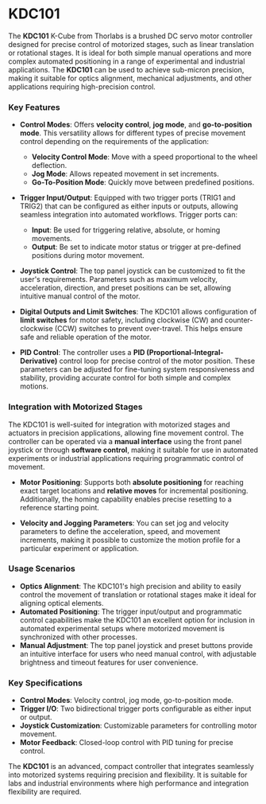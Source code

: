 # KDC101

The **KDC101** K-Cube from Thorlabs is a brushed DC servo motor controller designed for precise control of motorized stages, such as linear translation or rotational stages. It is ideal for both simple manual operations and more complex automated positioning in a range of experimental and industrial applications. The **KDC101** can be used to achieve sub-micron precision, making it suitable for optics alignment, mechanical adjustments, and other applications requiring high-precision control.

### Key Features
- **Control Modes**: Offers **velocity control**, **jog mode**, and **go-to-position mode**. This versatility allows for different types of precise movement control depending on the requirements of the application:
  - **Velocity Control Mode**: Move with a speed proportional to the wheel deflection.
  - **Jog Mode**: Allows repeated movement in set increments.
  - **Go-To-Position Mode**: Quickly move between predefined positions.

- **Trigger Input/Output**: Equipped with two trigger ports (TRIG1 and TRIG2) that can be configured as either inputs or outputs, allowing seamless integration into automated workflows. Trigger ports can:
  - **Input**: Be used for triggering relative, absolute, or homing movements.
  - **Output**: Be set to indicate motor status or trigger at pre-defined positions during motor movement.

- **Joystick Control**: The top panel joystick can be customized to fit the user's requirements. Parameters such as maximum velocity, acceleration, direction, and preset positions can be set, allowing intuitive manual control of the motor.

- **Digital Outputs and Limit Switches**: The KDC101 allows configuration of **limit switches** for motor safety, including clockwise (CW) and counter-clockwise (CCW) switches to prevent over-travel. This helps ensure safe and reliable operation of the motor.

- **PID Control**: The controller uses a **PID (Proportional-Integral-Derivative)** control loop for precise control of the motor position. These parameters can be adjusted for fine-tuning system responsiveness and stability, providing accurate control for both simple and complex motions.

### Integration with Motorized Stages
The KDC101 is well-suited for integration with motorized stages and actuators in precision applications, allowing fine movement control. The controller can be operated via a **manual interface** using the front panel joystick or through **software control**, making it suitable for use in automated experiments or industrial applications requiring programmatic control of movement.

- **Motor Positioning**: Supports both **absolute positioning** for reaching exact target locations and **relative moves** for incremental positioning. Additionally, the homing capability enables precise resetting to a reference starting point.
  
- **Velocity and Jogging Parameters**: You can set jog and velocity parameters to define the acceleration, speed, and movement increments, making it possible to customize the motion profile for a particular experiment or application.

### Usage Scenarios
- **Optics Alignment**: The KDC101's high precision and ability to easily control the movement of translation or rotational stages make it ideal for aligning optical elements.
- **Automated Positioning**: The trigger input/output and programmatic control capabilities make the KDC101 an excellent option for inclusion in automated experimental setups where motorized movement is synchronized with other processes.
- **Manual Adjustment**: The top panel joystick and preset buttons provide an intuitive interface for users who need manual control, with adjustable brightness and timeout features for user convenience.

### Key Specifications
- **Control Modes**: Velocity control, jog mode, go-to-position mode.
- **Trigger I/O**: Two bidirectional trigger ports configurable as either input or output.
- **Joystick Customization**: Customizable parameters for controlling motor movement.
- **Motor Feedback**: Closed-loop control with PID tuning for precise control.

The **KDC101** is an advanced, compact controller that integrates seamlessly into motorized systems requiring precision and flexibility. It is suitable for labs and industrial environments where high performance and integration flexibility are required.
 